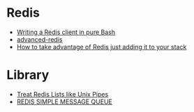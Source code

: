 Redis
=====
* [Writing a Redis client in pure Bash](http://digitalserb.me/writing-a-redis-client-in-pure-bash/)
* [advanced-redis](https://github.com/iamtrk/advanced-redis)
* [How to take advantage of Redis just adding it to your stack](http://oldblog.antirez.com/post/take-advantage-of-redis-adding-it-to-your-stack.html)

# Library
* [Treat Redis Lists like Unix Pipes](https://github.com/lukasmartinelli/redis-pipe)
* [REDIS SIMPLE MESSAGE QUEUE](http://smrchy.github.io/rsmq/)